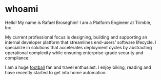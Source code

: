 # whoami

Hello! My name is Rafael Broseghini! I am a Platform Engineer at Trimble, Inc.

My current professional focus is designing, building and supporting an internal developer platform that streamlines end-users' software lifecycle. I specialize in solutions that accelerates deployment cycles by abstracting operational complexity while ensuring enterprise-grade security and compliance.

I am a huge [football](https://en.wikipedia.org/wiki/Football) fan and travel enthusiast. I enjoy biking, reading and have recently started to get into home automation.